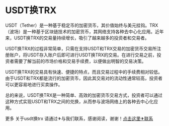 # USDT换TRX

USDT（Tether）是一种基于稳定币的加密货币，其价值始终与美元挂钩。TRX（波场）是一种基于区块链技术的加密货币，其网络支持各种去中心化应用。近年来，USDT换TRX的交易量持续增长，吸引了越来越多的投资者和交易者。

USDT换TRX的过程非常简单，只需在支持USDT和TRX交易的加密货币交易所注册账户，将USDT存入账户后即可进行USDT换TRX的交易。在进行交易之前，投资者需要了解当前的市场价格和交易手续费，以便做出明智的交易决策。

USDT换TRX的交易具有快速、便捷的特点，而且交易过程中的手续费相对较低。由于USDT和TRX都是流行的加密货币，因此其交易对的流动性通常较高，投资者可以更容易地进行买卖操作。

总的来说，USDT换TRX是一种简单、高效的加密货币交易方式，投资者可以通过这种方式实现USDT和TRX之间的兑换，从而参与波场网络上的各种去中心化应用。

更多 关于usdt换trx 请通过✈与我们联系，感谢阅读，谢谢！[点击这里✈联系](https://trx.tw)
